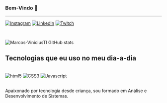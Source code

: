 

### Bem-Vindo 🖖
<hr>


[![Instagram](https://img.shields.io/badge/Instagram-E4405F?style=for-the-badge&logo=instagram&logoColor=white)](https://www.instagram.com/marcos_vinicius.ti/)
[![LinkedIn](https://img.shields.io/badge/LinkedIn-0077B5?style=for-the-badge&logo=linkedin&logoColor=white)](https://www.linkedin.com/in/marcos-viniciusti/)
[![Twitch](https://img.shields.io/badge/Twitch-9146FF?style=for-the-badge&logo=twitch&logoColor=white)](https://www.twitch.tv/marcos_viniciusti)

<div>
<br>
</div>

![Marcos-ViniciusTI GitHub stats](https://github-readme-stats.vercel.app/api?username=Marcos-ViniciusTI&show_icons=true&theme=dark)


## Tecnologias que eu uso no meu dia-a-dia

<div style="display: inline_block"><br>
    <img align="center" alt="html5" src="https://img.shields.io/badge/HTML5-E34F26?style=for-the-badge&logo=html5&logoColor=white">
    <img align="center" alt="CSS3" src="https://img.shields.io/badge/CSS3-1572B6?style=for-the-badge&logo=css3&logoColor=white">
    <img align="center" alt="Javascript" src="https://img.shields.io/badge/JavaScript-F7DF1E?style=for-the-badge&logo=javascript&logoColor=black">
</div>
<br/>

Apaixonado por tecnologia desde criança, sou formado em Análise e Desenvolvimento de Sistemas.
